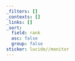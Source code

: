 ```yaml
---
_filters: []
_contexts: []
_links: []
_sort:
  field: rank
  asc: false
  group: false
sticker: lucide//monitor
---
```

